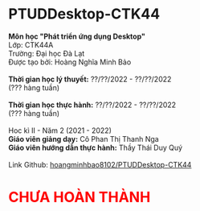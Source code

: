 # PTUDDesktop-CTK44

<strong>Môn học "Phát triển ứng dụng Desktop"</strong><br>
Lớp: CTK44A<br>
Trường: Đại học Đà Lạt<br>
Được tạo bởi: Hoàng Nghĩa Minh Bảo<br>
<br>
<strong>Thời gian học lý thuyết:</strong> ??/??/2022 - ??/??/2022<br>
(??? hàng tuần)<br>
<br>
<strong>Thời gian học thực hành:</strong> ??/??/2022 - ??/??/2022<br>
(??? hàng tuần)<br>
<br>
Hoc kì II - Năm 2 (2021 - 2022)<br>
<strong>Giáo viên giảng dạy:</strong> Cô Phan Thị Thanh Nga<br>
<strong>Giáo viên hướng dẫn thực hành:</strong> Thầy Thái Duy Quý<br>
<br>
Link Github: <a href="https://github.com/hoangminhbao8102/PTUDDesktop-CTK44">hoangminhbao8102/PTUDDesktop-CTK44</a><br>
<h1 style="color:red;">CHƯA HOÀN THÀNH</h1>
